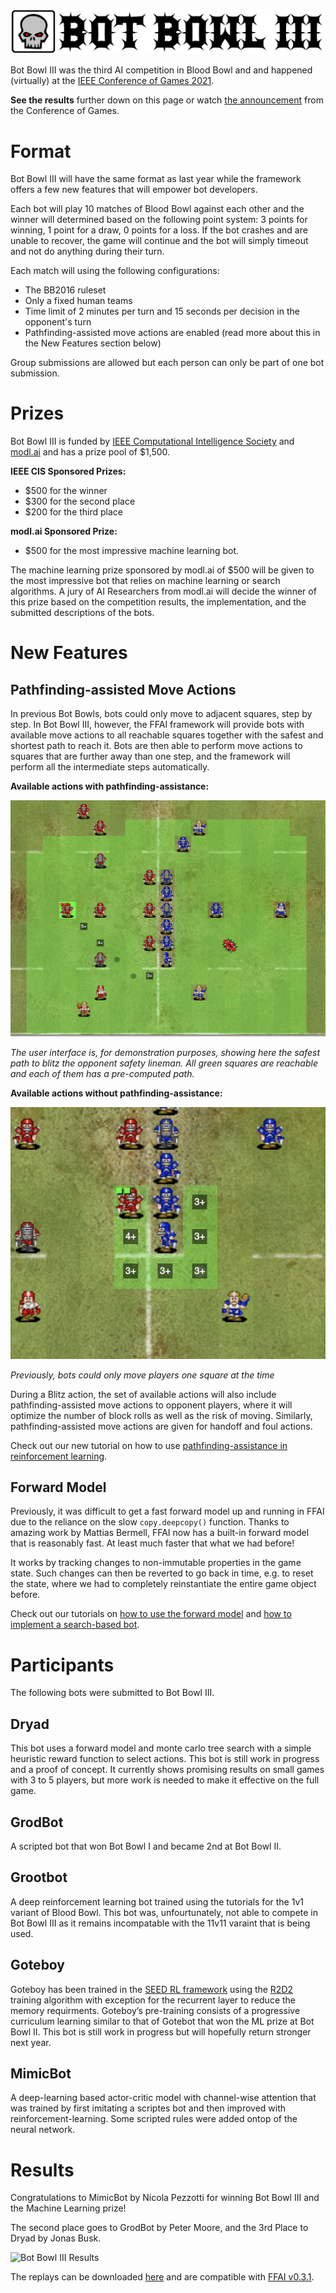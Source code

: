 ![Bot Bowl III](img/botbowl-iii.png?raw=true "Bot Bowl III")

Bot Bowl III was the third AI competition in Blood Bowl and and happened (virtually) at the [IEEE Conference of Games 2021](https://ieee-cog.org/2021/index.html). 

**See the results** further down on this page or watch [the announcement](https://youtu.be/A_7tgr3r5IA) from the Conference of Games.

# Format
Bot Bowl III will have the same format as last year while the framework offers a few new features that will empower bot developers. 

Each bot will play 10 matches of Blood Bowl against each other and the winner will determined based on the following point system:
3 points for winning, 1 point for a draw, 0 points for a loss. If the bot crashes and are unable to recover, the game will 
continue and the bot will simply timeout and not do anything during their turn.

Each match will using the following configurations:

- The BB2016 ruleset
- Only a fixed human teams
- Time limit of 2 minutes per turn and 15 seconds per decision in the opponent's turn
- Pathfinding-assisted move actions are enabled (read more about this in the New Features section below)

Group submissions are allowed but each person can only be part of one bot submission.

# Prizes
Bot Bowl III is funded by [IEEE Computational Intelligence Society](https://cis.ieee.org/) and [modl.ai](http://www.modl.ai) and has a prize pool of $1,500.

**IEEE CIS Sponsored Prizes:**
- $500 for the winner
- $300 for the second place
- $200 for the third place

**modl.ai Sponsored Prize:**
- $500 for the most impressive machine learning bot.

The machine learning prize sponsored by modl.ai of $500 will be given to the most impressive bot that relies on machine learning or search algorithms. A jury of AI Researchers from modl.ai will decide the winner of this prize based on the competition results, the implementation, and the submitted descriptions of the bots.

# New Features

## Pathfinding-assisted Move Actions
In previous Bot Bowls, bots could only move to adjacent squares, step by step. In Bot Bowl III, however, the FFAI framework 
will provide bots with available move actions to all reachable squares together with the safest and shortest path to reach it.
Bots are then able to perform move actions to squares that are further away than one step, and the framework will perform all 
the intermediate steps automatically. 

**Available actions with pathfinding-assistance:**

![pathfinding](img/pathfinding.png?raw=true "Pathfinding-assisted actions")

*The user interface is, for demonstration purposes, showing here the safest path to blitz the opponent safety lineman. All green squares are reachable and each of them has a pre-computed path.*

**Available actions without pathfinding-assistance:**

![no-athfinding](img/no-pathfinding.png?raw=true "Normal move actions")

*Previously, bots could only move players one square at the time*

During a Blitz action, the set of available actions will also include pathfinding-assisted move actions to opponent players, where it 
will optimize the number of block rolls as well as the risk of moving. Similarly, pathfinding-assisted move actions are given 
for handoff and foul actions.

Check out our new tutorial on how to use [pathfinding-assistance in reinforcement learning](a2c-pathfinding.md). 

## Forward Model
Previously, it was difficult to get a fast forward model up and running in FFAI due to the reliance on the slow ```copy.deepcopy()``` function. Thanks to amazing work by Mattias Bermell, FFAI now has a built-in forward model that is reasonably fast. At least much faster that what we had before!

It works by tracking changes to non-immutable properties in the game state. Such changes can then be reverted to go back in time, e.g. to reset the state, where we had to completely reinstantiate the entire game object before.

Check out our tutorials on [how to use the forward model](forward-model.md) and [how to implement a search-based bot](search-based.md).

# Participants

The following bots were submitted to Bot Bowl III.

## Dryad
This bot uses a forward model and monte carlo tree search with a simple heuristic reward function to select actions. This bot is still work in progress and a proof of concept. It currently shows promising results on small games with 3 to 5 players, but more work is needed to make it effective on the full game. 

## GrodBot
A scripted bot that won Bot Bowl I and became 2nd at Bot Bowl II.

## Grootbot
A deep reinforcement learning bot trained using the tutorials for the 1v1 variant of Blood Bowl. This bot was, unfourtunately, not able to compete in Bot Bowl III as it remains incompatable with the 11v11 varaint that is being used. 

## Goteboy
Goteboy has been trained in the [SEED RL framework](https://github.com/google-research/seed_rl) using the [R2D2](https://openreview.net/pdf?id=r1lyTjAqYX) training algorithm with exception for the recurrent layer to reduce the memory requirments. Goteboy’s pre-training consists of a progressive curriculum learning similar to that of Gotebot that won the ML prize at Bot Bowl II. This bot is still work in progress but will hopefully return stronger next year.

## MimicBot
A deep-learning based actor-critic model with channel-wise attention that was trained by first imitating a scriptes bot and then improved with reinforcement-learning. Some scripted rules were added ontop of the neural network.

# Results

Congratulations to MimicBot by Nicola Pezzotti for winning Bot Bowl III and the Machine Learning prize!

The second place goes to GrodBot by Peter Moore, and the 3rd Place to Dryad by Jonas Busk.

![Bot Bowl III Results](img/botbowl-iii-results.png?raw=true "Bot Bowl III Results")

The replays can be downloaded [here](https://drive.google.com/file/d/1Oz7nrBRTCwHIiqJDYF7m6j9kvMdpdSDl/view?usp=sharing) and are compatible with [FFAI v0.3.1](https://github.com/njustesen/ffai/releases/tag/v0.3.1).


